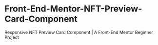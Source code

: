 # Front-End-Mentor-NFT-Preview-Card-Component
Responsive NFT Preview Card Component | A Front-End Mentor Beginner Project
